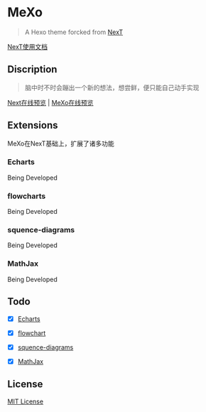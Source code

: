 # MeXo

> A Hexo theme forcked from [NexT](https://github.com/iissnan/hexo-theme-next)

[NexT使用文档](http://theme-next.iissnan.com/)

## Discription

> 脑中时不时会蹦出一个新的想法，想尝鲜，便只能自己动手实现

[Next在线预览](http://notes.iissnan.com/) | [MeXo在线预览](http://blog.manerfan.com)

## Extensions

MeXo在NexT基础上，扩展了诸多功能

### Echarts

Being Developed

### flowcharts

Being Developed

### squence-diagrams

Being Developed

### MathJax

Being Developed

## Todo

- [x] [Echarts](http://echarts.baidu.com/)
- [x] [flowchart](http://flowchart.js.org/)
- [x] [squence-diagrams](https://bramp.github.io/js-sequence-diagrams/)
- [x] [MathJax](https://www.mathjax.org/)


## License

[MIT License](https://github.com/ManerFan/hexo-theme-mexo/blob/master/LICENSE)
